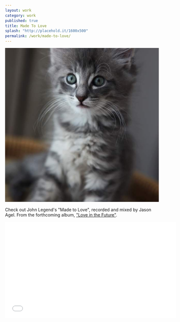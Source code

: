```yaml
---
layout: work
category: work
published: true
title: Made To Love
splash: "http://placehold.it/1600x500"
permalink: /work/made-to-love/
---
```


![](/media/600.jpg)

Check out John Legend's "Made to Love", recorded and mixed by Jason Agel.  From the forthcoming album, <a href="//www.johnlegend.com" target="_blank">"Love in the Future"</a>.

<iframe width="560" height="315" src="//www.youtube-nocookie.com/embed/nRpjsFcb2uo?rel=0" frameborder="0" allowfullscreen></iframe>